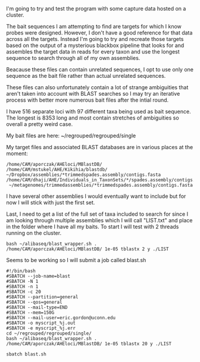 I'm going to try and test the program with some capture data hosted on a cluster. 

The bait sequences I am attempting to find are targets for which I know probes were designed. However, I don't have a good reference for that data across all the targets. Instead I'm going to try and recreate those targets based on the output of a mysterious blackbox pipeline that looks for and assembles the target data in reads for every taxon and use the longest sequence to search through all of my own assemblies. 

Beacause these files can contain unrelated sequences, I opt to use only one sequence as the bait file rather than actual unrelated sequences. 

These files can also unfortunately contain a lot of strange ambiguities that aren't taken into account with BLAST searches so I may try an iterative process with better more numerous bait files after the intial round. 

I have 516 separate loci with 97 different taxa being used as bait sequence. The longest is 8353 long and most contain stretches of ambiguities so overall a pretty weird case.

My bait files are here: ~/regrouped/regrouped/single

My target files and associated BLAST databases are in various places at the moment: 
```
/home/CAM/aporczak/AHEloci/MBlastDB/
/home/CAM/mstukel/AHE/Kikihia/blastdb/
~/Dropbox/assemblies/*trimmedspades.assembly/contigs.fasta
/home/CAM/dhaji/AHE/Individuals_in_TaxonSets/*/spades.assembly/contigs.fasta
 ~/metagenomes/trimmedassemblies/*trimmedspades.assembly/contigs.fasta
```
I have several other assemblies I would eventually want to include but for now I will stick with just the first set.

Last, I need to get a list of the full set of taxa included to search for since I am looking through multiple assemblies which I will call "LIST.txt" and place in the folder where I have all my baits. To start I will test with 2 threads running on the cluster.   

```
bash ~/alibaseq/blast_wrapper.sh . /home/CAM/aporczak/AHEloci/MBlastDB/ 1e-05 tblastx 2 y ./LIST
```

Seems to be working so I will submit a job called blast.sh
```
#!/bin/bash
#SBATCH --job-name=blast
#SBATCH -N 1
#SBATCH -n 1
#SBATCH -c 20
#SBATCH --partition=general
#SBATCH --qos=general
#SBATCH --mail-type=END
#SBATCH --mem=150G
#SBATCH --mail-user=eric.gordon@uconn.edu
#SBATCH -o myscript_%j.out
#SBATCH -e myscript_%j.err 
cd ~/regrouped/regrouped/single/
bash ~/alibaseq/blast_wrapper.sh . /home/CAM/aporczak/AHEloci/MBlastDB/ 1e-05 tblastx 20 y ./LIST
```
```
sbatch blast.sh 
```
